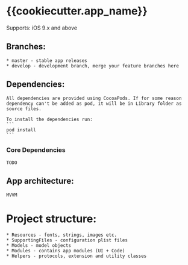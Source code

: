 # {{cookiecutter.app_name}}

Supports: iOS 9.x and above

## Branches:

    * master - stable app releases
    * develop - development branch, merge your feature branches here

## Dependencies:

    All dependencies are provided using CocoaPods. If for some reason dependency can't be added as pod, it will be in Library folder as source files.

    To install the dependencies run:
    ```
    pod install
    ```

### Core Dependencies

    TODO

## App architecture:

    MVVM

# Project structure:

    * Resources - fonts, strings, images etc.
    * SupportingFiles - configuration plist files
    * Models - model objects
    * Modules - contains app modules (UI + Code)
    * Helpers - protocols, extension and utility classes
